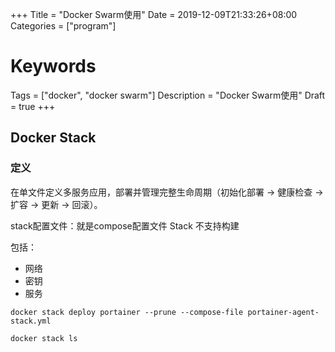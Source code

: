 +++
Title = "Docker Swarm使用"
Date = 2019-12-09T21:33:26+08:00
Categories = ["program"]
# Keywords
Tags = ["docker", "docker swarm"]
Description = "Docker Swarm使用"
Draft = true
+++

## Docker Stack

### 定义
在单文件定义多服务应用，部署并管理完整生命周期（初始化部署 -> 健康检查 -> 扩容 -> 更新 -> 回滚）。

stack配置文件：就是compose配置文件
Stack 不支持构建

包括：
- 网络
- 密钥
- 服务


```
docker stack deploy portainer --prune --compose-file portainer-agent-stack.yml
```

```
docker stack ls
```